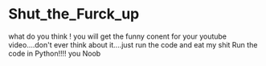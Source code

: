 # Shut_the_Furck_up
what do you think ! you will get the funny conent for your youtube video....don't ever think about it....just run the code and eat my shit
Run the code in Python!!!! you Noob
